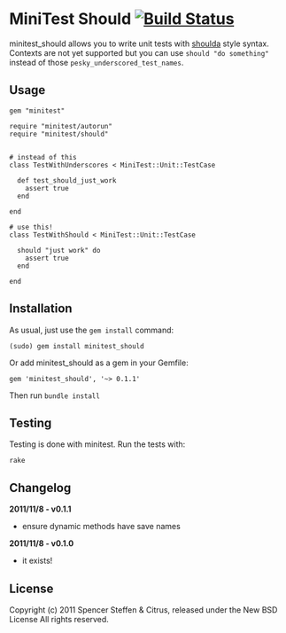 # MiniTest Should [![Build Status](https://secure.travis-ci.org/citrus/minitest_should.png)](http://travis-ci.org/citrus/minitest_should)

minitest_should allows you to write unit tests with [shoulda](https://github.com/thoughtbot/shoulda) style syntax. Contexts are not yet supported but you can use `should "do something"` instead of those `pesky_underscored_test_names`.


Usage
-----

    gem "minitest"
    
    require "minitest/autorun"
    require "minitest/should"
    
    
    # instead of this
    class TestWithUnderscores < MiniTest::Unit::TestCase
      
      def test_should_just_work
        assert true
      end
      
    end
    
    # use this!
    class TestWithShould < MiniTest::Unit::TestCase
      
      should "just work" do
        assert true
      end
      
    end
    

 
Installation
------------

As usual, just use the `gem install` command:

    (sudo) gem install minitest_should
    
Or add minitest_should as a gem in your Gemfile:

    gem 'minitest_should', '~> 0.1.1' 

Then run `bundle install`



Testing
-------

Testing is done with minitest. Run the tests with:

    rake
    

Changelog
---------

  **2011/11/8 - v0.1.1**
  - ensure dynamic methods have save names

  **2011/11/8 - v0.1.0**
  - it exists!
  
    

License
-------

Copyright (c) 2011 Spencer Steffen & Citrus, released under the New BSD License All rights reserved.
